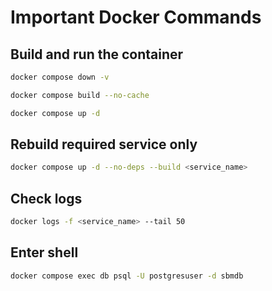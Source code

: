 # Important Docker Commands

## Build and run the container

```bash
docker compose down -v

docker compose build --no-cache

docker compose up -d
```

## Rebuild required service only

```bash
docker compose up -d --no-deps --build <service_name>
```

## Check logs

```bash
docker logs -f <service_name> --tail 50
```

## Enter shell

```bash
docker compose exec db psql -U postgresuser -d sbmdb
```
